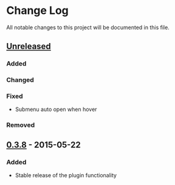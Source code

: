 # Change Log
All notable changes to this project will be documented in this file.

## [Unreleased]
### Added

### Changed

### Fixed
- Submenu auto open when hover

### Removed

## [0.3.8] - 2015-05-22
### Added
- Stable release of the plugin functionality

[Unreleased]: https://github.com/LiquidChurch/lqd-outreach/compare/v0.3.8...HEAD
[0.3.8]: https://github.com/LiquidChurch/lqd-outreach/compare/0.0.0...v0.3.8